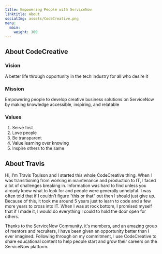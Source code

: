 ```yaml
---
title: Empowering People with ServiceNow
linktitle: About
socialImg: assets/CodeCreative.png
menu:
  main:
    weight: 300
---
```


## About CodeCreative

### Vision

A better life through opportunity in the tech industry for all who desire it

### Mission

Empowering people to develop creative business solutions on ServiceNow by making knowledge accessible, inspiring, and relatable

### Values

1. Serve first
2. Love people
3. Be transparent
4. Value learning over knowing
5. Inspire others to the same

## About Travis

Hi, I'm Travis Toulson and I started this whole CodeCreative thing. When I was transitioning from working in maintenance and production to IT, I faced a lot of challenges breaking in. Information was hard to find unless you already knew what to look for and people were generally unhelpful. I was often told that if I couldn’t figure “this or that” out then I should just give up. Because of this, it took me around 5 years just to learn to code and a few more years to cross into IT. When I was at rock bottom, I promised myself that if I made it, I would do everything I could to hold the door open for others.

Thanks to the ServiceNow Community, it's members, and an amazing group of mentors and recruiters, I have been given an opportunity better than I ever imagined. Following through on my commitment, I use CodeCreative to share educational content to help people start and grow their careers on the ServiceNow platform.